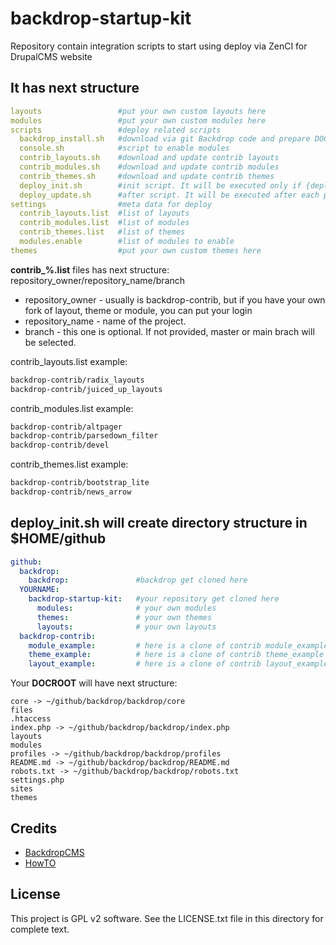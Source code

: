 # backdrop-startup-kit
Repository contain integration scripts to start using deploy via ZenCI for DrupalCMS website

It has next structure
-------
```yaml
layouts					#put your own custom layouts here
modules					#put your own custom modules here
scripts					#deploy related scripts
  backdrop_install.sh	#download via git Backdrop code and prepare DOCROOT
  console.sh			#script to enable modules
  contrib_layouts.sh	#download and update contrib layouts
  contrib_modules.sh	#download and update contrib modules
  contrib_themes.sh		#download and update contrib themes
  deploy_init.sh		#init script. It will be executed only if {deploy_dir} is empty
  deploy_update.sh		#after script. It will be executed after each push to repository
settings				#meta data for deploy
  contrib_layouts.list	#list of layouts
  contrib_modules.list	#list of modules
  contrib_themes.list	#list of themes
  modules.enable		#list of modules to enable
themes					#put your own custom themes here
```

**contrib\_%.list** files has next structure:
repository_owner/repository_name/branch

- repository_owner - usually is backdrop-contrib, but if you have your own fork of layout, theme or module, you can put your login
- repository_name - name of the project. 
- branch - this one is optional. If not provided, master or main brach will be selected.

contrib_layouts.list example:
```bash
backdrop-contrib/radix_layouts
backdrop-contrib/juiced_up_layouts
```

contrib_modules.list example:
```bash
backdrop-contrib/altpager
backdrop-contrib/parsedown_filter
backdrop-contrib/devel
```

contrib_themes.list example:
```bash
backdrop-contrib/bootstrap_lite
backdrop-contrib/news_arrow
```

**deploy_init.sh** will create directory structure in $HOME/github 
-------

```yaml
github:
  backdrop:
    backdrop:				#backdrop get cloned here
  YOURNAME:
    backdrop-startup-kit:	#your repository get cloned here
      modules: 				# your own modules
      themes: 				# your own themes
      layouts: 				# your own layouts
  backdrop-contrib:
    module_example:			# here is a clone of contrib module_example
    theme_example:			# here is a clone of contrib theme_example
    layout_example:			# here is a clone of contrib layout_example
```

Your **DOCROOT** will have next structure:

```textile
core -> ~/github/backdrop/backdrop/core
files
.htaccess
index.php -> ~/github/backdrop/backdrop/index.php
layouts
modules
profiles -> ~/github/backdrop/backdrop/profiles
README.md -> ~/github/backdrop/backdrop/README.md
robots.txt -> ~/github/backdrop/backdrop/robots.txt
settings.php
sites
themes
```

Credits
-------

- [BackdropCMS](https://backdropcms.org)
- [HowTO](http://docs.zen.ci/getting-started/advanced-deploy-backdrop)


License
-------

This project is GPL v2 software. See the LICENSE.txt file in this directory for
complete text.
